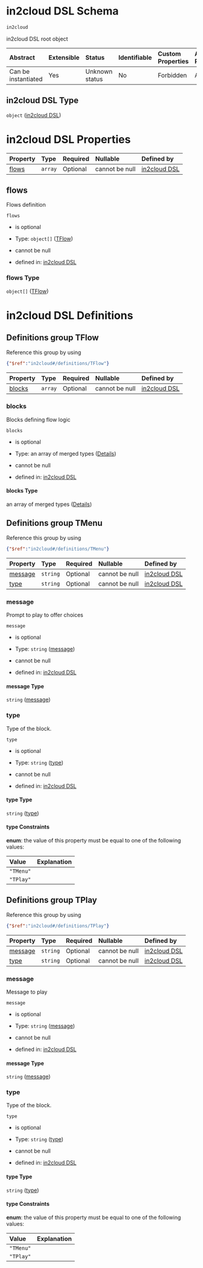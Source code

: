 # in2cloud DSL Schema

```txt
in2cloud
```

in2cloud DSL root object

| Abstract            | Extensible | Status         | Identifiable | Custom Properties | Additional Properties | Access Restrictions | Defined In                                                                       |
| :------------------ | :--------- | :------------- | :----------- | :---------------- | :-------------------- | :------------------ | :------------------------------------------------------------------------------- |
| Can be instantiated | Yes        | Unknown status | No           | Forbidden         | Allowed               | none                | [TDSLRoot.schema.json](../../schema/TDSLRoot.schema.json "open original schema") |

## in2cloud DSL Type

`object` ([in2cloud DSL](tdslroot.md))

# in2cloud DSL Properties

| Property        | Type    | Required | Nullable       | Defined by                                                                |
| :-------------- | :------ | :------- | :------------- | :------------------------------------------------------------------------ |
| [flows](#flows) | `array` | Optional | cannot be null | [in2cloud DSL](tdslroot-properties-flows.md "in2cloud#/properties/flows") |

## flows

Flows definition

`flows`

*   is optional

*   Type: `object[]` ([TFlow](tdslroot-definitions-tflow.md))

*   cannot be null

*   defined in: [in2cloud DSL](tdslroot-properties-flows.md "in2cloud#/properties/flows")

### flows Type

`object[]` ([TFlow](tdslroot-definitions-tflow.md))

# in2cloud DSL Definitions

## Definitions group TFlow

Reference this group by using

```json
{"$ref":"in2cloud#/definitions/TFlow"}
```

| Property          | Type    | Required | Nullable       | Defined by                                                                                                      |
| :---------------- | :------ | :------- | :------------- | :-------------------------------------------------------------------------------------------------------------- |
| [blocks](#blocks) | `array` | Optional | cannot be null | [in2cloud DSL](tdslroot-definitions-tflow-properties-blocks.md "in2cloud#/definitions/TFlow/properties/blocks") |

### blocks

Blocks defining flow logic

`blocks`

*   is optional

*   Type: an array of merged types ([Details](tdslroot-definitions-tflow-properties-blocks-items.md))

*   cannot be null

*   defined in: [in2cloud DSL](tdslroot-definitions-tflow-properties-blocks.md "in2cloud#/definitions/TFlow/properties/blocks")

#### blocks Type

an array of merged types ([Details](tdslroot-definitions-tflow-properties-blocks-items.md))

## Definitions group TMenu

Reference this group by using

```json
{"$ref":"in2cloud#/definitions/TMenu"}
```

| Property            | Type     | Required | Nullable       | Defined by                                                                                                        |
| :------------------ | :------- | :------- | :------------- | :---------------------------------------------------------------------------------------------------------------- |
| [message](#message) | `string` | Optional | cannot be null | [in2cloud DSL](tdslroot-definitions-tmenu-properties-message.md "in2cloud#/definitions/TMenu/properties/message") |
| [type](#type)       | `string` | Optional | cannot be null | [in2cloud DSL](tdslroot-definitions-tmenu-properties-type.md "in2cloud#/definitions/TMenu/properties/type")       |

### message

Prompt to play to offer choices

`message`

*   is optional

*   Type: `string` ([message](tdslroot-definitions-tmenu-properties-message.md))

*   cannot be null

*   defined in: [in2cloud DSL](tdslroot-definitions-tmenu-properties-message.md "in2cloud#/definitions/TMenu/properties/message")

#### message Type

`string` ([message](tdslroot-definitions-tmenu-properties-message.md))

### type

Type of the block.

`type`

*   is optional

*   Type: `string` ([type](tdslroot-definitions-tmenu-properties-type.md))

*   cannot be null

*   defined in: [in2cloud DSL](tdslroot-definitions-tmenu-properties-type.md "in2cloud#/definitions/TMenu/properties/type")

#### type Type

`string` ([type](tdslroot-definitions-tmenu-properties-type.md))

#### type Constraints

**enum**: the value of this property must be equal to one of the following values:

| Value     | Explanation |
| :-------- | :---------- |
| `"TMenu"` |             |
| `"TPlay"` |             |

## Definitions group TPlay

Reference this group by using

```json
{"$ref":"in2cloud#/definitions/TPlay"}
```

| Property              | Type     | Required | Nullable       | Defined by                                                                                                        |
| :-------------------- | :------- | :------- | :------------- | :---------------------------------------------------------------------------------------------------------------- |
| [message](#message-1) | `string` | Optional | cannot be null | [in2cloud DSL](tdslroot-definitions-tplay-properties-message.md "in2cloud#/definitions/TPlay/properties/message") |
| [type](#type-1)       | `string` | Optional | cannot be null | [in2cloud DSL](tdslroot-definitions-tplay-properties-type.md "in2cloud#/definitions/TPlay/properties/type")       |

### message

Message to play

`message`

*   is optional

*   Type: `string` ([message](tdslroot-definitions-tplay-properties-message.md))

*   cannot be null

*   defined in: [in2cloud DSL](tdslroot-definitions-tplay-properties-message.md "in2cloud#/definitions/TPlay/properties/message")

#### message Type

`string` ([message](tdslroot-definitions-tplay-properties-message.md))

### type

Type of the block.

`type`

*   is optional

*   Type: `string` ([type](tdslroot-definitions-tplay-properties-type.md))

*   cannot be null

*   defined in: [in2cloud DSL](tdslroot-definitions-tplay-properties-type.md "in2cloud#/definitions/TPlay/properties/type")

#### type Type

`string` ([type](tdslroot-definitions-tplay-properties-type.md))

#### type Constraints

**enum**: the value of this property must be equal to one of the following values:

| Value     | Explanation |
| :-------- | :---------- |
| `"TMenu"` |             |
| `"TPlay"` |             |
